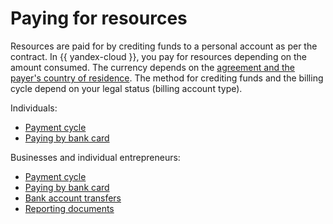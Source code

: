 # Paying for resources

Resources are paid for by crediting funds to a personal account as per the contract. In {{ yandex-cloud }}, you pay for resources depending on the amount consumed. The currency depends on the [agreement and the payer's country of residence](currency.md). The method for crediting funds and the billing cycle depend on your legal status (billing account type). 

Individuals:
* [Payment cycle](billing-cycle-individual.md)
* [Paying by bank card](payment-methods-individual.md)

Businesses and individual entrepreneurs:
* [Payment cycle](billing-cycle-business.md)
* [Paying by bank card](payment-methods-card-business.md)
* [Bank account transfers](payment-methods-business.md)
* [Reporting documents](documents.md)


